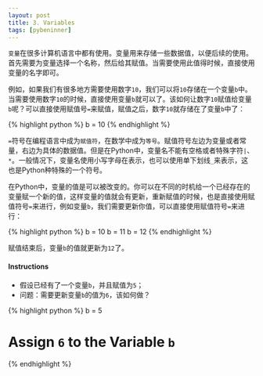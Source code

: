 ```yaml
---
layout: post
title: 3. Variables
tags: [pybeninner]
---  
```


`变量`在很多计算机语言中都有使用。变量用来存储一些数据值，以便后续的使用。首先需要为变量选择一个名称，然后给其赋值。当需要使用此值得时候，直接使用变量的名字即可。

例如，如果我们有很多地方需要使用数字`10`，我们可以将`10`存储在一个变量`b`中。当需要使用数字`10`的时候，直接使用变量`b`就可以了。该如何让数字`10`赋值给变量`b`呢？可以直接使用赋值号`=`来赋值，赋值之后，数字`10`就存储在了变量`b`中了：


{% highlight python  %}
b = 10
{% endhighlight %} 

`=`符号在编程语言中成为`赋值符`，在数学中成为`等号`。赋值符号左边为变量或者常量，右边为具体的数据值。但是在Python中，变量名不能有空格或者特殊字符`|`、`*`。一般情况下，变量名使用小写字母在表示，也可以使用单下划线`_`来表示，这也是Python种特殊的一个符号。

在Python中，变量的值是可以被改变的。你可以在不同的时机给一个已经存在的变量赋一个新的值，这样变量的值就会有更新，重新赋值的时候，也是直接使用赋值符号`=`来进行，例如变量`b`，我们需要更新你值，可以直接使用赋值符号`=`来进行：

{% highlight python  %}
b = 10
b = 11
b = 12
{% endhighlight %} 

赋值结束后，变量`b`的值就更新为`12`了。


#### Instructions

* 假设已经有了一个变量`b`，并且赋值为`5`；
* 问题：需要更新变量`b`的值为`6`，该如何做？


{% highlight python  %}
b = 5
# Assign `6` to the Variable `b` 
{% endhighlight %} 



